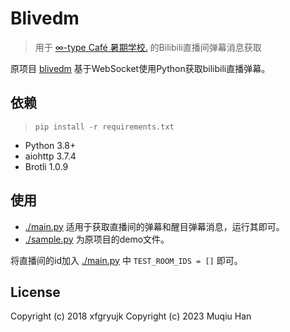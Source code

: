 # Blivedm
> 用于 [∞-type Café 暑期学校.](https://infinity-type-cafe.github.io/ntype-cafe-summer-school/) 的Bilibili直播间弹幕消息获取


原项目 [blivedm](https://github.com/xfgryujk/blivedm) 基于WebSocket使用Python获取bilibili直播弹幕。

## 依赖
> `pip install -r requirements.txt`

- Python 3.8+
- aiohttp 3.7.4
- Brotli 1.0.9

## 使用
- [./main.py](./main.py) 适用于获取直播间的弹幕和醒目弹幕消息，运行其即可。
- [./sample.py](./sample.py) 为原项目的demo文件。

将直播间的id加入 [./main.py](./main.py) 中 `TEST_ROOM_IDS = []` 即可。

## License
Copyright (c) 2018 xfgryujk
Copyright (c) 2023 Muqiu Han